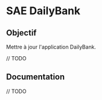 SAE DailyBank
=====================

## Objectif

Mettre à jour l'application DailyBank.

// TODO

## Documentation

// TODO
